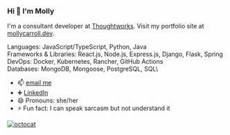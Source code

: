 ### Hi 👋 I'm Molly

I'm a consultant developer at [Thoughtworks](https://github.com/thoughtworks). 
Visit my portfolio site at [mollycarroll.dev](https://www.mollycarroll.dev). 

Languages: JavaScript/TypeScript, Python, Java\
Frameworks & Libraries: React.js, Node.js, Express.js, Django, Flask, Spring\
DevOps: Docker, Kubernetes, Rancher, GitHub Actions\
Databases: MongoDB, Mongoose, PostgreSQL, SQL\

- 📫 [email me](mailto:mollyajcarroll@gmail.com)
- :heavy_plus_sign: [LinkedIn](https://www.linkedin.com/in/mollyacarroll)
- 😄 Pronouns: she/her
- ⚡ Fun fact: I can speak sarcasm but not understand it

[![octocat](https://i.imgur.com/JqU5A8U.png)](https://www.mollycarroll.dev)
